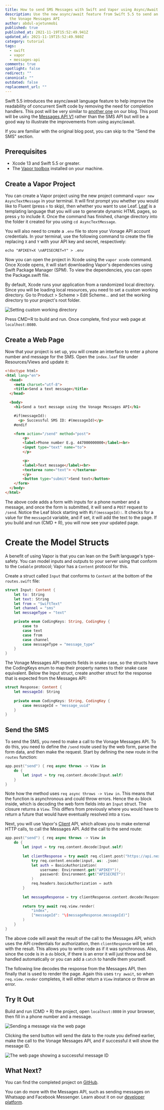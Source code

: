 ```yaml
---
title: How to send SMS Messages with Swift and Vapor using Async/Await
description: Use the new async/await feature from Swift 5.5 to send an SMS using
  the Vonage Messages API
author: abdul-ajetunmobi
published: true
published_at: 2021-11-19T15:52:49.941Z
updated_at: 2021-11-19T15:52:49.980Z
category: tutorial
tags:
  - swift
  - vapor
  - messages-api
comments: true
spotlight: false
redirect: ""
canonical: ""
outdated: false
replacement_url: ""
---
```

Swift 5.5 introduces the async/await language feature to help improve the readability of concurrent Swift code by removing the need for completion handlers. This post will be very similar to [another one](https://learn.vonage.com/blog/2021/01/12/how-to-send-sms-messages-with-swift-vapor-and-vonage/) on our blog. This post will be using the [Messages API V1](https://learn.vonage.com/blog/2021/11/16/announcing-vonage-messages-api-version-1-0/) rather than the SMS API but will be a good way to illustrate the improvements from using async/await.

If you are familiar with the original blog post, you can skip to the "Send the SMS" section.

## Prerequisites

<sign-up></sign-up>

* Xcode 13 and Swift 5.5 or greater.
* The [Vapor toolbox](https://docs.vapor.codes/4.0/install/macos/) installed on your machine.

## Create a Vapor Project

You can create a Vapor project using the new project command `vapor new AsyncTextMessage` in your terminal. It will first prompt you whether you would like to Fluent (press `n` to skip), then whether you want to use Leaf. [Leaf](https://docs.vapor.codes/4.0/leaf/getting-started) is a templating language that you will use to generate dynamic HTML pages, so press `y` to include it. Once the command has finished, change directory into the folder it created for you using `cd AsyncTextMessage`.

You will also need to create a `.env` file to store your Vonage API account credentials. In your terminal, use the following command to create the file replacing `X` and `Y` with your API key and secret, respectively:

`echo "APIKEY=X \nAPISECRET=Y" > .env`

Now you can open the project in Xcode using the `vapor xcode` command. Once Xcode opens, it will start downloading Vapor's dependencies using Swift Package Manager (SPM). To view the dependencies, you can open the Package.swift file.

By default, Xcode runs your application from a randomized local directory. Since you will be loading local resources, you need to set a custom working directory. Go to Product > Scheme > Edit Scheme... and set the working directory to your project's root folder.

![Setting custom working directory](/content/blog/how-to-send-sms-messages-with-swift-and-vapor-using-async-await/directory.png)

Press CMD+R to build and run. Once complete, find your web page at `localhost:8080`.

## Create a Web Page

Now that your project is set up, you will create an interface to enter a phone number and message for the SMS. Open the `index.leaf` file under Resources/Views and update it:

```html
<!doctype html>
<html lang="en">
  <head>
    <meta charset="utf-8">
    <title>Send a text message</title>
  </head>

  <body>
    <h1>Send a text message using the Vonage Messages API</h1>

    #if(messageId):
      <p> Successful SMS ID: #(messageId)</p>
    #endif

    <form action="/send" method="post">
        <p>
        <label>Phone number E.g. 447000000000</label><br>
        <input type="text" name="to">
        </p>

        <p>
        <label>Text message</label><br>
        <textarea name="text"> </textarea>
        </p>
        <button type="submit">Send text</button>
    </form>
  </body>
</html>
```

The above code adds a form with inputs for a phone number and a message, and once the form is submitted, it will send a `POST` request to `/send`. Notice the Leaf block starting with #`if(messageId):`. It checks for a value for the `messageId` variable, and if set, it will add the text to the page. If you build and run (CMD + R), you will now see your updated page.

# Create the Model Structs

A benefit of using Vapor is that you can lean on the Swift language's type-safety. You can model inputs and outputs to your server using that conform to the `Codable` protocol; Vapor has a `Content` protocol for this.

Create a struct called `Input` that conforms to `Content` at the bottom of the `routes.swift` file:

```swift
struct Input: Content {
    let to: String
    let text: String
    let from = "SwiftText"
    let channel = "sms"
    let messageType = "text"

    private enum CodingKeys: String, CodingKey {
        case to
        case text
        case from
        case channel
        case messageType = "message_type"
    }
}
```

The Vonage Messages API expects fields in snake case, so the structs have the CodingKeys enum to map their property names to their snake case equivalent. Below the Input struct, create another struct for the response that is expected from the Messages API:

```swift
struct Response: Content {
    let messageId: String
    
    private enum CodingKeys: String, CodingKey {
        case messageId = "message_uuid"
    }
}
```

## Send the SMS

To send the SMS, you need to make a call to the Vonage Messages API. To do this, you need to define the `/send` route used by the web form, parse the form data, and then make the request. Start by defining the new route in the `routes` function:

```swift
app.post("send") { req async throws -> View in
    do {
        let input = try req.content.decode(Input.self)
    }
}
```

Note how the method uses `req async throws -> View in`. This means that the function is asynchronous and could throw errors. Hence the `do` block inside, which is decoding the web form fields into an `Input` struct. The closure returns a `View`. This differs from previously where you would have to return a future that would have eventually resolved into a `View`. 

Next, you will use Vapor's [Client](https://docs.vapor.codes/4.0/client/) API, which allows you to make external HTTP calls, to call the Messages API. Add the call to the send route:

```swift
app.post("send") { req async throws -> View in
    do {
        let input = try req.content.decode(Input.self)
        
        let clientResponse = try await req.client.post("https://api.nexmo.com/v1/messages") { req in
            try req.content.encode(input, as: .json)
            let auth = BasicAuthorization(
                username: Environment.get("APIKEY")!,
                password: Environment.get("APISECRET")!
            )
            req.headers.basicAuthorization = auth
        }
        
        let messageResponse = try clientResponse.content.decode(Response.self)
        
        return try await req.view.render(
            "index",
            ["messageId": "\(messageResponse.messageId)"]
        )
    }
}
```

The above code will await the result of the call to the Messages API, which uses the API credentials for authorization, then `clientResponse` will be set with the result. This allows you to write code as if it was synchronous. Also, since the code is in a `do` block, if there is an error it will just throw and be handled automatically or you can add a `catch` to handle them yourself. 

The following line decodes the response from the Messages API, then finally that is used to render the page. Again this uses `try await`, so when `req.view.render` completes, it will either return a `View` instance or throw an error.

## Try It Out

Build and run (CMD + R) the project, open `localhost:8080` in your browser, then fill in a phone number and a message.

![Sending a message via the web page](/content/blog/how-to-send-sms-messages-with-swift-and-vapor-using-async-await/page.png)

Clicking the send button will send the data to the route you defined earlier, make the call to the Vonage Messages API, and if successful it will show the message ID.

![The web page showing a successful message ID](/content/blog/how-to-send-sms-messages-with-swift-and-vapor-using-async-await/success.png)

## What Next?

You can find the completed project on [GitHub](https://github.com/Vonage-Community/blog-messages-swift_vapor-async_sms).

You can do more with the Messages API, such as sending messages on Whatsapp and Facebook Messenger. Learn about it on our [developer platform](https://developer.vonage.com/messaging/sms/overview).